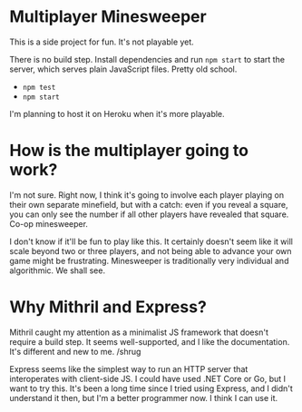 # Multiplayer Minesweeper

This is a side project for fun. It's not playable yet.

There is no build step. Install dependencies and run `npm start` to start the server, which serves plain JavaScript files. Pretty old school.

* `npm test`
* `npm start`

I'm planning to host it on Heroku when it's more playable.

# How is the multiplayer going to work?

I'm not sure. Right now, I think it's going to involve each player playing on their own separate
minefield, but with a catch: even if you reveal a square, you can only see the number if all
other players have revealed that square. Co-op minesweeper.

I don't know if it'll be fun to play like this. It certainly doesn't seem like it will scale beyond
two or three players, and not being able to advance your own game might be frustrating. Minesweeper
is traditionally very individual and algorithmic. We shall see.

# Why Mithril and Express?

Mithril caught my attention as a minimalist JS framework that doesn't require a build step.
It seems well-supported, and I like the documentation. It's different and new to me. /shrug

Express seems like the simplest way to run an HTTP server that interoperates with client-side JS.
I could have used .NET Core or Go, but I want to try this. It's been a long time since I tried
using Express, and I didn't understand it then, but I'm a better programmer now. I think I can use it.
